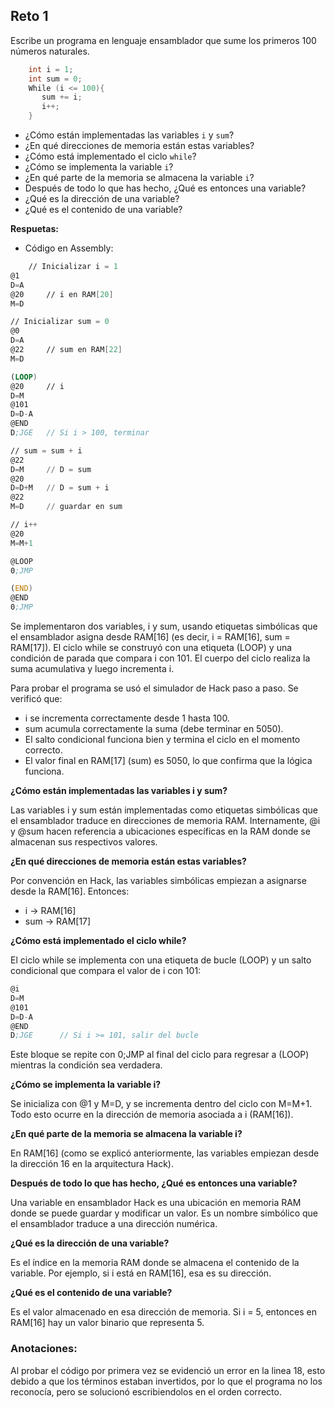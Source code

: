 ## Reto 1

Escribe un programa en lenguaje ensamblador que sume los primeros 100 números naturales.
    
```cpp
    int i = 1;
    int sum = 0;
    While (i <= 100){
       sum += i;
       i++;
    }
```
    
- ¿Cómo están implementadas las variables `i` y `sum`?
- ¿En qué direcciones de memoria están estas variables?
- ¿Cómo está implementado el ciclo `while`?
- ¿Cómo se implementa la variable `i`?
- ¿En qué parte de la memoria se almacena la variable `i`?
- Después de todo lo que has hecho, ¿Qué es entonces una variable?
- ¿Qué es la dirección de una variable?
- ¿Qué es el contenido de una variable?

**Respuetas:**

- Código en Assembly:

```asm
    // Inicializar i = 1
@1
D=A
@20     // i en RAM[20]
M=D

// Inicializar sum = 0
@0
D=A
@22     // sum en RAM[22]
M=D

(LOOP)
@20     // i
D=M
@101
D=D-A
@END
D;JGE   // Si i > 100, terminar

// sum = sum + i
@22
D=M     // D = sum
@20
D=D+M   // D = sum + i
@22
M=D     // guardar en sum

// i++
@20
M=M+1

@LOOP
0;JMP

(END)
@END
0;JMP
```

Se implementaron dos variables, i y sum, usando etiquetas simbólicas que el ensamblador asigna desde RAM[16] (es decir, i = RAM[16], sum = RAM[17]). El ciclo while se construyó con una etiqueta (LOOP) y una condición de parada que compara i con 101. El cuerpo del ciclo realiza la suma acumulativa y luego incrementa i.

Para probar el programa se usó el simulador de Hack paso a paso. Se verificó que:

+   i se incrementa correctamente desde 1 hasta 100.
+	sum acumula correctamente la suma (debe terminar en 5050).
+	El salto condicional funciona bien y termina el ciclo en el momento correcto.
+	El valor final en RAM[17] (sum) es 5050, lo que confirma que la lógica funciona.

**¿Cómo están implementadas las variables i y sum?**

Las variables i y sum están implementadas como etiquetas simbólicas que el ensamblador traduce en direcciones de memoria RAM. Internamente, @i y @sum hacen referencia a ubicaciones específicas en la RAM donde se almacenan sus respectivos valores.

**¿En qué direcciones de memoria están estas variables?**

Por convención en Hack, las variables simbólicas empiezan a asignarse desde la RAM[16].
Entonces:
*	i → RAM[16]
*	sum → RAM[17]

**¿Cómo está implementado el ciclo while?**

El ciclo while se implementa con una etiqueta de bucle (LOOP) y un salto condicional que compara el valor de i con 101:
    
```asm
@i
D=M
@101
D=D-A
@END
D;JGE      // Si i >= 101, salir del bucle
```

Este bloque se repite con 0;JMP al final del ciclo para regresar a (LOOP) mientras la condición sea verdadera.

**¿Cómo se implementa la variable i?**

Se inicializa con @1 y M=D, y se incrementa dentro del ciclo con M=M+1. Todo esto ocurre en la dirección de memoria asociada a i (RAM[16]).

**¿En qué parte de la memoria se almacena la variable i?**

En RAM[16] (como se explicó anteriormente, las variables empiezan desde la dirección 16 en la arquitectura Hack).

**Después de todo lo que has hecho, ¿Qué es entonces una variable?**

Una variable en ensamblador Hack es una ubicación en memoria RAM donde se puede guardar y modificar un valor. Es un nombre simbólico que el ensamblador traduce a una dirección numérica.

**¿Qué es la dirección de una variable?**

Es el índice en la memoria RAM donde se almacena el contenido de la variable. Por ejemplo, si i está en RAM[16], esa es su dirección.

**¿Qué es el contenido de una variable?**

Es el valor almacenado en esa dirección de memoria. Si i = 5, entonces en RAM[16] hay un valor binario que representa 5.

### Anotaciones:

Al probar el código por primera vez se evidenció un error en la linea 18, esto debido a que los términos estaban invertidos, por lo que el programa no los reconocía, pero se solucionó escribiendolos en el orden correcto.